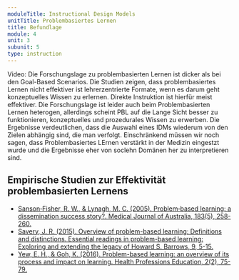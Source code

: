 ```yaml
---
moduleTitle: Instructional Design Models
unitTitle: Problembasiertes Lernen
title: Befundlage
module: 4
unit: 3
subunit: 5
type: instruction
---
```


Video: Die Forschungslage zu problembasierten Lernen ist dicker als bei den Goal-Based Scenarios. Die Studien zeigen, dass problembasiertes Lernen nicht effektiver ist lehrerzentrierte Formate, wenn es darum geht konzeptuelles Wissen zu erlernen. Direkte Instruktion ist hierfür meist effektiver. Die Forschungslage ist leider auch beim Problembasierten Lernen heterogen, allerdings scheint PBL auf die Lange Sicht besser zu funktionieren, konzeptuelles und prozedurales Wissen zu erwerben. Die Ergebnisse verdeutlichen, dass die Auswahl eines IDMs wiederum von den Zielen abhängig sind, die man verfolgt. Einschränkend müssen wir noch sagen, dass Problembasiertes LErnen verstärkt in der Medizin eingestzt wurde und die Ergebnisse eher von soclehn Domänen her zu interpretieren sind. 


## Empirische Studien zur Effektivität problembasierten Lernens

* [Sanson‐Fisher, R. W., & Lynagh, M. C. (2005). Problem‐based learning: a dissemination success story?. Medical Journal of Australia, 183(5), 258-260.](https://www.ncbi.nlm.nih.gov/pubmed/16138801)
* [Savery, J. R. (2015). Overview of problem-based learning: Definitions and distinctions. Essential readings in problem-based learning: Exploring and extending the legacy of Howard S. Barrows, 9, 5-15.](https://www.sciencedirect.com/science/article/pii/S2452301116300062)
* [Yew, E. H., & Goh, K. (2016). Problem-based learning: an overview of its process and impact on learning. Health Professions Education, 2(2), 75-79.](https://www.sciencedirect.com/science/article/pii/S2452301116300062)

<!-- ## Savery (2006)

However,  a  recent  report  on  a  systematic  review  and  meta-analysis  on  the  effec-tiveness  of  PBL  used  in  higher  education  programs  for  health  professionals  (Newman,  2003)  stated  that  “existing  overviews  of  the  field  do  not  provide  high  quality  evidence  with which to provide robust answers to questions about the effectiveness of PBL” (p. 5). Specifically  this  analysis  of  research  studies  attempted  to  compare  PBL  with  traditional  approaches to discover if PBL increased performance in adapting to and participating in change; dealing with problems and making reasoned decisions in unfamiliar situations; reasoning critically and creatively; adopting a more universal or holistic approach; practic-ing empathy, appreciating the other person’s point of view; collaborating productive
 -->
<!-- ## Sanson-Fisher & Lynagh (2005)

Over a similar time frame, the problem-based learning (PBL) approach has been widely adopted by undergraduate medical schools, in spite of empirical reviews suggesting that its effectiveness may be limited

Students claim that PBL provides a more satisfying learning experience than traditional methods. While such an outcome is desirable, it is substantively less than the original promise of the approach


kirschner epistemology vs. pedagogic

Six  reviews  of  PBL  have  been  published  in  the  past  decade.Norman and Schmidt’s10 1992 review found that students taughtwith  PBL  curricula  were  superior  in  knowledge  retention  butinferior  in  overall  knowledge  and  competence  when  comparedwith   students   taught   by   traditional   curricula.   Vernon   andBlake,11  in  their  1993  review,  concluded  that  PBL  students’attitudes,  class  attendance  and  mood  were  better  than  those  ofstudents   in   traditional   teaching   institutions.   Albanese   andMitchell12  reported  similar  findings.  Colliver’s8  2000  reviewconcluded  that,  although  some  studies  show  marginal  outcomeadvantages for students educated under PBL, there is no evidenceof  educational  superiority  to  the  extent  one  might  expect  giventhe resource-intensive nature of the PBL curriculum. The reviewby  Nandi  et  al13  in  the  same  year  concluded  that  PBL  studentsconsistently  find  their  course  more  enjoyable  and  demonstratebetter  interpersonal  skills  compared  with  traditionally  trainedstudents.  The  most  recent  review,  conducted  by  Newman14  in2003, indicated that PBL students report greater satisfaction andemploy more productive approaches to study. However, in termsof knowledge accumulation and practice-based outcomes, resultsfrom  the  articles  analysed  were  mixed,  with  some  showingbenefits  for  PBL  students  and  others  indicating  benefits  fortraditionally taught students.

n summarising the evidence to date, it appears that the mostconsistently demonstrated advantage of the PBL approach is thepersonal satisfaction of medical students engaged in this form oflearning and their superior interpersonal skills. The importancegiven  to  these  aspects  of  the  educational  process  is,  perhaps,  amatter of social and institutional values. One could speculate thata more enjoyable, formative educational experience may translateto a greater resilience when coping with potential difficulties inone’s professional life. However, testing such a hypothesis wouldbe  difficult.  Students  following  a  PBL  approach  consistentlygraduate with a knowledge of the basic sciences that is inferior to(or at most on a par with) that of students taught in traditionalcourses.9,10,15  PBL  may  be  more  effective  in  some  topic  areas,such  as  behavioural  sciences14 and psychiatry.16  The  amount  ofbasic science knowledge that is enough to equip an undergradu-ate to successfully and confidently function as a medical practi-tioner is unknown and would be difficult to determine
Evidence that PBL curricula lead to greater retention and recallof  information  and  a  strengthening  of  hypothetico-deductivereasoning  is  not  robust  and  is  mostly  absent  from  researchfindings. As this is one of the educational rationales for adoptinga   PBL   curriculum,   one   must   question   the   reasons   for   thecontinuing  growth  in  popularity  of  PBL. 

> PBL  is  seen  asmore democratic and humanistic: the individual’s voice is valued,and  students  are  no  longer  silent  receptors  of  knowledge  fromtheir superiors
 -->

<!-- ## Yew & Goh (2016)

. Studies on the effectiveness of PBL appear to be mixed, but have generally
shown that students who have experienced PBL
achieve similar or less learning gains when it comes
to short-term knowledge acquisition when compared to
students in a lecture-based learning environment

However, in terms of longer-term knowledge retention,
the results are significantly in PBL's favour

trobel and van Barneveld27 analysed a
number of meta-analyses on the effectiveness of PBL
and found that PBL is more effective than traditional
approaches when the measurement of learning outcomes focused on long-term knowledge retention,
performance or skill-based assessment and mixed
knowledge and skills. It was only when the focus
was on short-term knowledge acquisition and retention
that PBL appeared less effective. PBL therefore
appears to be a superior and effective strategy to “train
competent and skilled practitioners and to promote
long-term retention of knowledge and skills acquired
during the learning experience”

A meta-analysis of studies related to the
effectiveness of PBL in nursing education28 revealed
that PBL has positive effects on student satisfaction
with training, clinical education and skills development. Another review of related literature on the effect
of PBL on developing nursing students’ critical thinking29 showed a positive relationship between the
implementation of PBL as an instructional model and
improvements in critical reasoning. Many of these
studies are often localised, and their results and
methods—while not necessarily generalisable—provide some pedagogical value as guidelines for nurse
educators in considering training frameworks to design
and deliver healthcare curriculum. More rigorous
research is needed to further examine the effects of
PBL on student learning outcomes and performance in
both academic and workplace situations.

In conclusion, the studies reviewed above suggest
that PBL is an effective teaching and learning
approach, particularly when it is evaluated for longterm knowledge retention and applications. One gap in
earlier studies on the effectiveness of PBL is that the
studies tended to focus on medical education. However, there are now increasing number of experimental
studies in other disciplines that provide evidence of the
superior performance of students learning in PBL
conditions as opposed to lecture conditions -->